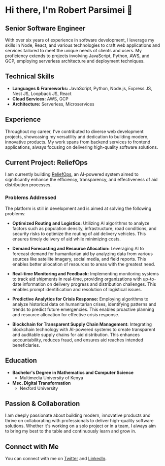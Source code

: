 # Hi there, I'm Robert Parsimei 👋

## Senior Software Engineer

With over six years of experience in software development, I leverage my skills in Node, React, and various technologies to craft web applications and services tailored to meet the unique needs of clients and users.
My proficiency extends to projects involving JavaScript, Python, AWS, and GCP, employing serverless architecture and deployment techniques.

## Technical Skills

- **Languages & Frameworks:** JavaScript, Python, Node.js, Express JS, Nest JS, Loopback JS, React
- **Cloud Services:** AWS, GCP
- **Architecture:** Serverless, Microservices

## Experience

Throughout my career, I've contributed to diverse web development projects, showcasing my versatility and dedication to building modern, innovative products. My work spans from backend services to frontend applications, always focusing on delivering high-quality software solutions.

## Current Project: ReliefOps
I am currently building [ReliefOps](https://reliefops.online/), an AI-powered system aimed to significantly enhance the efficiency, transparency, and effectiveness of aid distribution processes.

### Problems Addressed

The platform is still in development and is aimed at solving the following problems:

- **Optimized Routing and Logistics:** Utilizing AI algorithms to analyze factors such as population density, infrastructure, road conditions, and security risks to optimize the routing of aid delivery vehicles. This ensures timely delivery of aid while minimizing costs.

- **Demand Forecasting and Resource Allocation:** Leveraging AI to forecast demand for humanitarian aid by analyzing data from various sources like satellite imagery, social media, and field reports. This enables better allocation of resources to areas with the greatest need.

- **Real-time Monitoring and Feedback:** Implementing monitoring systems to track aid shipments in real-time, providing organizations with up-to-date information on delivery progress and distribution challenges. This enables prompt identification and resolution of logistical issues.

- **Predictive Analytics for Crisis Response:** Employing algorithms to analyze historical data on humanitarian crises, identifying patterns and trends to predict future emergencies. This enables proactive planning and resource allocation for effective crisis response.

- **Blockchain for Transparent Supply Chain Management:** Integrating blockchain technology with AI-powered systems to create transparent and auditable supply chains for aid distribution. This enhances accountability, reduces fraud, and ensures aid reaches intended beneficiaries.

## Education

- **Bachelor's Degree in Mathematics and Computer Science**
  - Multimedia University of Kenya
- **Msc. Digital Transformation**
  - Nexford University

## Passion & Collaboration

I am deeply passionate about building modern, innovative products and thrive on collaborating with professionals to deliver high-quality software solutions. Whether it's working on a solo project or in a team, I always aim to bring my best to the table and continuously learn and grow in.

## Connect with Me

You can connect with me on [Twitter](https://twitter.com/yourusername) and [LinkedIn](https://linkedin.com/in/yourusername).



